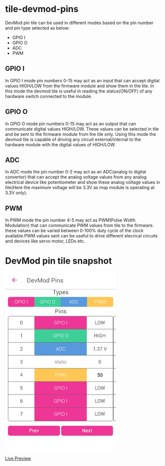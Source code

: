 # tile-devmod-pins
DevMod pin tile can be used in different modes based on the pin number and pin type selected as below:
- GPIO I        
- GPIO O          
- ADC        
- PWM

## GPIO I 
In GPIO I mode pin numbers 0-15 may act as an input that can accept digital values HIGH/LOW from the firmware module and show them in the tile. In this mode the devmod tile is useful in reading the status(ON/OFF) of any hardware switch connected to the module.

## GPIO O
In GPIO O mode pin numbers 0-15 may act as an output that can communicate digital values HIGH/LOW. These values can be selected in tile and be sent to the firmware module from the tile only. Using this mode the devmod tile is capable of driving any circuit external/internal to the hardware module with the digital values of HIGH/LOW.

## ADC
In ADC mode the pin number 0-2 may act as an ADC(analog to digital convertor) that can accept the analog voltage values from any analog electrical device like potentiometer and show these analog voltage values in tile(Here the maximum voltage will be 3.3V as msp module is operating at 3.3V only).

## PWM
In PWM mode the pin number 4-5 may act as PWM(Pulse Width Modulation) that can communicate PWM values from tile to the firmware. these values can be varied between 0-100% duty cycle of the clock available.PWM values sent can be useful to drive different elecrical circuits and devices like servo motor, LEDs etc.

# DevMod pin tile snapshot
![snapshot]

[Live Preview][preview]

[preview]: https://material.io/resizer/#device=handset&url=https%3A%2F%2Fnexpaq.github.io%2Ftile-devmod-pins%2F&width=360
[snapshot]:https://github.com/moduware/tile-devmod-pins/blob/updates/devmod%20pins%20tile/2017-11-08-12-58-54.png
